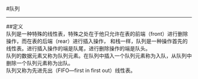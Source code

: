#队列
***
##定义  
队列是一种特殊的线性表，特殊之处在于他只允许在表的前端（front）进行删除操作，而在表的后端（rear）进行插入操作，
和栈一样，队列是一种操作首先的线性表。进行插入操作的端是队尾，进行删除操作的端是队头。  
队列的数据元素又称为队列元素。在队列中插入一个队列元素称为入队，从队列中删除一个队列元素称为出队。  
队列又称为先进先出（FIFO—first in first out）线性表。 